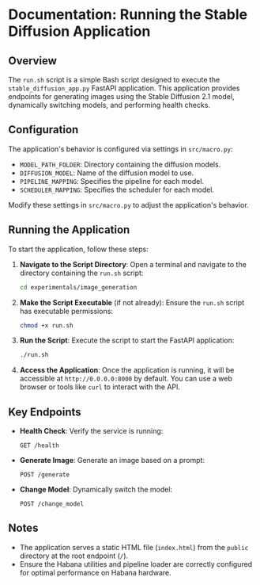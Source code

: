 # Documentation: Running the Stable Diffusion Application

## Overview
The `run.sh` script is a simple Bash script designed to execute the `stable_diffusion_app.py` FastAPI application. This application provides endpoints for generating images using the Stable Diffusion 2.1 model, dynamically switching models, and performing health checks.

## Configuration
The application's behavior is configured via settings in `src/macro.py`:

*   `MODEL_PATH_FOLDER`:  Directory containing the diffusion models.
*   `DIFFUSION_MODEL`:  Name of the diffusion model to use.
*   `PIPELINE_MAPPING`:  Specifies the pipeline for each model.
*   `SCHEDULER_MAPPING`:  Specifies the scheduler for each model.

Modify these settings in `src/macro.py` to adjust the application's behavior.

## Running the Application
To start the application, follow these steps:

1. **Navigate to the Script Directory**:
    Open a terminal and navigate to the directory containing the `run.sh` script:
    ```bash
    cd experimentals/image_generation

    ```

2. **Make the Script Executable** (if not already):
    Ensure the `run.sh` script has executable permissions:
    ```bash
    chmod +x run.sh
    ```

3. **Run the Script**:
    Execute the script to start the FastAPI application:
    ```bash
    ./run.sh
    ```

4. **Access the Application**:
    Once the application is running, it will be accessible at `http://0.0.0.0:8000` by default. You can use a web browser or tools like `curl` to interact with the API.

## Key Endpoints
- **Health Check**: Verify the service is running:
  ```
  GET /health
  ```
- **Generate Image**: Generate an image based on a prompt:
  ```
  POST /generate
  ```
- **Change Model**: Dynamically switch the model:
  ```
  POST /change_model
  ```

## Notes
- The application serves a static HTML file (`index.html`) from the `public` directory at the root endpoint (`/`).
- Ensure the Habana utilities and pipeline loader are correctly configured for optimal performance on Habana hardware.
